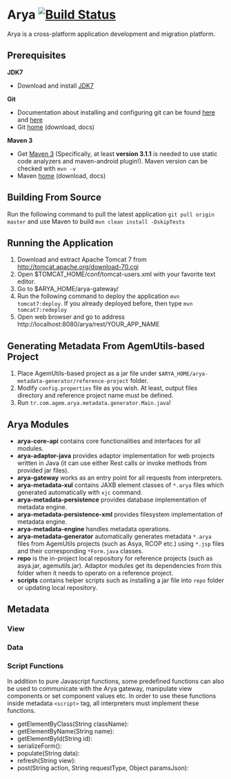 # Arya [![Build Status](https://travis-ci.org/Agem-Bilisim/arya.svg?branch=master)](https://travis-ci.org/Agem-Bilisim/arya)

Arya is a cross-platform application development and migration platform.

## Prerequisites

**JDK7**

- Download and install [JDK7](http://www.oracle.com/technetwork/java/javase/downloads/jdk7-downloads-1880260.html)

**Git**

- Documentation about installing and configuring git can be found [here](https://git-scm.com/book/en/v2/Getting-Started-Installing-Git) and [here](https://git-scm.com/book/en/v2/Getting-Started-First-Time-Git-Setup)
- Git [home](http://git-scm.com/) (download, docs)

**Maven 3**

- Get [Maven 3](http://maven.apache.org/install.html) (Specifically, at least **version 3.1.1** is needed to use static code analyzers and maven-android plugin!). Maven version can be checked with `mvn -v`
- Maven [home](https://maven.apache.org/) (download, docs)

## Building From Source

Run the following command to pull the latest application `git pull origin master` and use Maven to build `mvn clean install -DskipTests`

## Running the Application

1. Download and extract  Apache Tomcat 7 from http://tomcat.apache.org/download-70.cgi
2. Open $TOMCAT_HOME/conf/tomcat-users.xml with your favorite text editor.
3. Go to $ARYA_HOME/arya-gateway/
4. Run the following command to deploy the application `mvn tomcat7:deploy`. If you already deployed before, then type `mvn tomcat7:redeploy`
5. Open web browser and go to address http://localhost:8080/arya/rest/YOUR_APP_NAME

## Generating Metadata From AgemUtils-based Project

1. Place AgemUtils-based project as a jar file under `$ARYA_HOME/arya-metadata-generator/reference-project` folder.
2. Modify `config.properties` file as you wish. At least, output files directory and reference project name must be defined.
3. Run `tr.com.agem.arya.metadata.generator.Main.java`!

## Arya Modules

- **arya-core-api** contains core functionalities and interfaces for all modules.
- **arya-adaptor-java** provides adaptor implementation for web projects written in Java (it can use either Rest calls or invoke methods from provided jar files).
- **arya-gateway** works as an entry point for all requests from interpreters.
- **arya-metadata-xul** contains JAXB element classes of `*.arya` files which generated automatically with `xjc` command.
- **arya-metadata-persistence** provides database implementation of metadata engine.
- **arya-metadata-persistence-xml** provides filesystem implementation of metadata engine.
- **arya-metadata-engine** handles metadata operations.
- **arya-metadata-generator** automatically generates metadata `*.arya` files from AgemUtils projects (such as Asya, RCOP etc.) using `*.jsp` files and their corresponding `*Form.java` classes.
- **repo** is the in-project local repository for reference projects (such as asya.jar, agemutils.jar). Adaptor modules get its dependencies from this folder when it needs to operato on a reference project.
- **scripts** contains helper scripts such as installing a jar file into `repo` folder or updating local repository.

## Metadata

### View

### Data

### Script Functions

In addition to pure Javascript functions, some predefined functions can also be used to communicate with the Arya gateway, manipulate view components or set component values etc. In order to use these functions inside metadata `<script>` tag, all interpreters must implement these functions.

- getElementByClass(String className):
- getElementByName(String name):
- getElementById(String id):
- serializeForm():
- populate(String data):
- refresh(String view):
- post(String action, String requestType, Object paramsJson):
